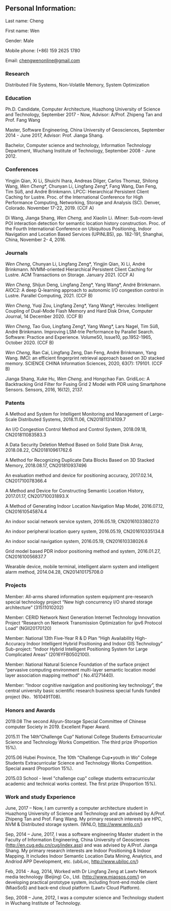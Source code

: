 ## Personal Information:
Last name: Cheng

First name: Wen

Gender: Male

Mobile phone: (+86) 159 2625 1780

Email: chengwenonline@gmail.com

### Research
Distributed File Systems, Non-Volatile Memory, System Optimization

### Education
Ph.D. Candidate, Computer Architecture, Huazhong University of Science and Technology, September 2017 - Now, Advisor: A/Prof. Zhipeng Tan and Prof. Fang Wang

Master, Software Engineering, China University of Geosciences, September 2014 - June 2017, Advisor: Prof. Jianga Shang.

Bachelor, Computer science and technology, Information Technology Department, Wuchang Institute of Technology, September 2008 - June 2012.

### Conferences
Yingjin Qian, Xi Li, Shuichi Ihara, Andreas Dilger, Carlos Thomaz, Shilong Wang, *Wen Cheng**, Chunyan Li, Lingfang Zeng*, Fang Wang, Dan Feng, Tim Süß, and André Brinkmann. LPCC: Hierarchical Persistent Client Caching for Lustre. Proc. of the International Conference for High Performance Computing, Networking, Storage and Analysis (SC). Denver, Colorado. November 17-22, 2019. (CCF A)

Di Wang, Jianga Shang, *Wen Cheng*, and Xiaolin Li. iMiner: Sub-room-level POI interaction detection for semantic location history construction. Proc. of the Fourth International Conference on Ubiquitous Positioning, Indoor Navigation and Location Based Services (UPINLBS), pp. 182-191, Shanghai, China, November 2- 4, 2016.

### Journals
*Wen Cheng*, Chunyan Li, Lingfang Zeng*, Yingjin Qian, Xi Li, André Brinkmann. NVMM-oriented Hierarchical Persistent Client Caching for Lustre.  ACM Transactions on Storage. January 2021. (CCF A)

*Wen Cheng*, Shijun Deng, Lingfang Zeng*, Yang Wang*, André Brinkmann. AIOC2: A deep Q-learning approach to autonomic I/O congestion control in Lustre. Parallel Computing, 2021. (CCF B)

*Wen Cheng*, Yuqi Zou, Lingfang Zeng*, Yang Wang*, Hercules: Intelligent Coupling of Dual-Mode Flash Memory and Hard Disk Drive, Computer Journal, 14 December 2020. (CCF B)

*Wen Cheng*, Tao Guo, Lingfang Zeng*, Yang Wang*, Lars Nagel, Tim Süß, André Brinkmann. Improving LSM-trie Performance by Parallel Search. Software: Practice and Experience. Volume50, Issue10, pp.1952-1965, October 2020. (CCF B)

*Wen Cheng*, Ran Cai, Lingfang Zeng, Dan Feng, André Brinkmann, Yang Wang. IMCI: an efficient fingerprint retrieval approach based on 3D stacked memory. SCIENCE CHINA Information Sciences, 2020, 63(7): 179101. (CCF B)

Jianga Shang, Xuke Hu, *Wen Cheng*, and Hongchao Fan. GridiLoc: A Backtracking Grid Filter for Fusing Grid 2 Model with PDR using Smartphone Sensors. Sensors, 2016, 16(12), 2137.

### Patents
A Method and System for Intelligent Monitoring and Management of Large-Scale Distributed Systems, 2018.11.06, CN201811314109.7

An I/O Congestion Control Method and Control System, 2018.09.18, CN201811083583.3

A Data Security Deletion Method Based on Solid State Disk Array, 2018.08.22, CN201810961762.6

A Method for Recognizing Duplicate Data Blocks Based on 3D Stacked Memory, 2018.08.17, CN201810937496

An evaluation method and device for positioning accuracy, 2017.02.14, CN201710078366.4

A Method and Device for Constructing Semantic Location History, 2017.01.17, CN201710031893.X

A Method of Generating Indoor Location Navigation Map Model, 2016.07.12, CN201610545874.4

An indoor social network service system, 2016.05.19, CN201610338027.0

An indoor peripheral location query system, 2016.05.19, CN201610335134.8

An indoor social navigation system, 2016.05.19, CN201610338026.6

Grid model based PDR indoor positioning method and system, 2016.01.27, CN201610056837.7

Wearable device, mobile terminal, intelligent alarm system and intelligent alarm method, 2014.04.28, CN201410175708.0

### Projects
Member: All-arms shared information system equipment pre-research special technology project “New high concurrency I/O shared storage architecture” (31511010202)

Member: CERID Network Next Generation Internet Technology Innovation Project “Research on Network Transmission Optimization for ipv6 Protocol Load” (NGII20170120) 

Member: National 13th Five-Year R & D Plan “High Availability High-Accuracy Indoor Intelligent Hybrid Positioning and Indoor GIS Technology” Sub-project: “Indoor Hybrid Intelligent Positioning System for Large Complicated Areas” (2016YFB0502100).

Member: National Natural Science Foundation of the surface project “pervasive computing environment multi-layer semantic location model layer association mapping method” ( No.41271440).

Member: “Indoor cognitive navigation and positioning key technology”, the central university basic scientific research business special funds funded project (No．1610491T08).

### Honors and Awards
2019.08 The second Aliyun-Storage Special Committee of Chinese computer Society in 2019. Excellent Paper Award.

2015.11 The 14th“Challenge Cup” National College Students Extracurricular Science and Technology Works Competition.  The third prize (Proportion 15%).

2015.06 Hubei Province, The 10th “Challenge Cup•youth in Wo” College Students Extracurricular Science and Technology Works Competition. Special award (Proportion 15%).

2015.03 School - level "challenge cup" college students extracurricular academic and technical works contest. The first prize (Proportion 15%).

### Work and study Experience
June, 2017 – Now, I am currently a computer architecture student in Huazhong University of Science and Technology and am advised by A/Prof. Zhipeng Tan and Prof. Fang Wang. My primary research interests are HPC, NVM & Distributed storage system. (WNLO, http://www.wnlo.cn/)

Sep, 2014 – June, 2017, I was a software engineering Master student in the Faculty of Information Engineering, China University of Geosciences (http://en.cug.edu.cn/cug/index.asp) and was advised by A/Prof. Jianga Shang. My primary research interests are Indoor Positioning & Indoor Mapping. It includes Indoor Semantic Location Data Mining, Analytics, and Andriod APP Development, etc. (ubiLoc, http://www.ubiloc.cn/)

Feb, 2014 - Aug, 2014, Worked with Dr Lingfang Zeng at Lawtv Network media technology (Beijing) Co., Ltd. (http://www.miaosos.com/) on developing practical prototype system, including front-end mobile client (MiaoSoS) and back-end cloud platform (Lawtv Cloud Platform).

Sep, 2008 – June, 2012, I was a computer science and Technology student in Wuchang Institute of Technology.




